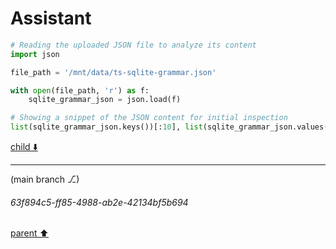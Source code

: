 # Assistant

```python
# Reading the uploaded JSON file to analyze its content
import json

file_path = '/mnt/data/ts-sqlite-grammar.json'

with open(file_path, 'r') as f:
    sqlite_grammar_json = json.load(f)

# Showing a snippet of the JSON content for initial inspection
list(sqlite_grammar_json.keys())[:10], list(sqlite_grammar_json.values())[:1]
```

[child ⬇️](#63f894c5-ff85-4988-ab2e-42134bf5b694)

---

(main branch ⎇)
###### 63f894c5-ff85-4988-ab2e-42134bf5b694
[parent ⬆️](#66d13b2e-5959-4921-84a5-89d288a8366c)
